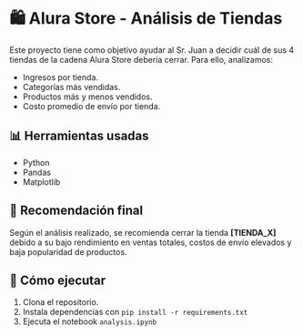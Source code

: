 # 🛍️ Alura Store - Análisis de Tiendas

Este proyecto tiene como objetivo ayudar al Sr. Juan a decidir cuál de sus 4 tiendas de la cadena Alura Store debería cerrar. Para ello, analizamos:

- Ingresos por tienda.
- Categorías más vendidas.
- Productos más y menos vendidos.
- Costo promedio de envío por tienda.

## 📊 Herramientas usadas

- Python
- Pandas
- Matplotlib

## 📝 Recomendación final

Según el análisis realizado, se recomienda cerrar la tienda **[TIENDA_X]** debido a su bajo rendimiento en ventas totales, costos de envío elevados y baja popularidad de productos.

## 🚀 Cómo ejecutar

1. Clona el repositorio.
2. Instala dependencias con `pip install -r requirements.txt`
3. Ejecuta el notebook `analysis.ipynb`
